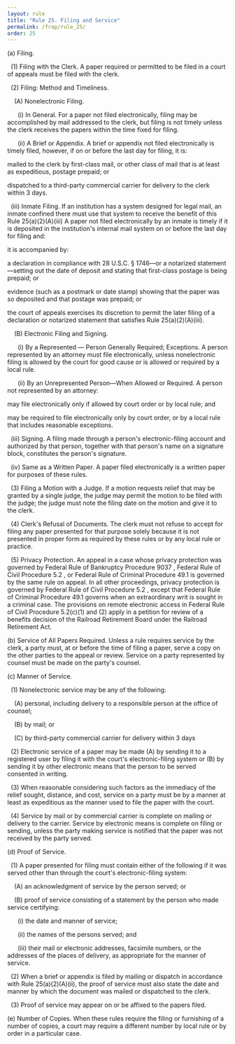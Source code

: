 ```yaml
---
layout: rule
title: "Rule 25. Filing and Service"
permalink: /frap/rule_25/
order: 25
---
```


(a) Filing.


&nbsp;&nbsp;(1) Filing with the Clerk. A paper required or permitted to be filed in a court of appeals must be filed with the clerk.


&nbsp;&nbsp;(2) Filing: Method and Timeliness.


&nbsp;&nbsp;&nbsp;&nbsp;(A) Nonelectronic Filing.


&nbsp;&nbsp;&nbsp;&nbsp;&nbsp;&nbsp;(i) In General. For a paper not filed electronically, filing may be accomplished by mail addressed to the clerk, but filing is not timely unless the clerk receives the papers within the time fixed for filing.


&nbsp;&nbsp;&nbsp;&nbsp;&nbsp;&nbsp;(ii) A Brief or Appendix. A brief or appendix not filed electronically is timely filed, however, if on or before the last day for filing, it is:


mailed to the clerk by first-class mail, or other class of mail that is at least as expeditious, postage prepaid; or


dispatched to a third-party commercial carrier for delivery to the clerk within 3 days.


&nbsp;&nbsp;(iii) Inmate Filing. If an institution has a system designed for legal mail, an inmate confined there must use that system to receive the benefit of this Rule 25(a)(2)(A)(iii) A paper not filed electronically by an inmate is timely if it is deposited in the institution's internal mail system on or before the last day for filing and:


it is accompanied by:


a declaration in compliance with 28 U.S.C. § 1746—or a notarized statement—setting out the date of deposit and stating that first-class postage is being prepaid; or


evidence (such as a postmark or date stamp) showing that the paper was so deposited and that postage was prepaid; or


the court of appeals exercises its discretion to permit the later filing of a declaration or notarized statement that satisfies Rule 25(a)(2)(A)(iii).


&nbsp;&nbsp;&nbsp;&nbsp;(B) Electronic Filing and Signing.


&nbsp;&nbsp;&nbsp;&nbsp;&nbsp;&nbsp;(i) By a Represented — Person Generally Required; Exceptions. A person represented by an attorney must file electronically, unless nonelectronic filing is allowed by the court for good cause or is allowed or required by a local rule.


&nbsp;&nbsp;&nbsp;&nbsp;&nbsp;&nbsp;(ii) By an Unrepresented Person—When Allowed or Required. A person not represented by an attorney:


may file electronically only if allowed by court order or by local rule; and


may be required to file electronically only by court order, or by a local rule that includes reasonable exceptions.


&nbsp;&nbsp;(iii) Signing. A filing made through a person's electronic-filing account and authorized by that person, together with that person's name on a signature block, constitutes the person's signature.


&nbsp;&nbsp;(iv) Same as a Written Paper. A paper filed electronically is a written paper for purposes of these rules.


&nbsp;&nbsp;(3) Filing a Motion with a Judge. If a motion requests relief that may be granted by a single judge, the judge may permit the motion to be filed with the judge; the judge must note the filing date on the motion and give it to the clerk.


&nbsp;&nbsp;(4) Clerk's Refusal of Documents. The clerk must not refuse to accept for filing any paper presented for that purpose solely because it is not presented in proper form as required by these rules or by any local rule or practice.


&nbsp;&nbsp;(5) Privacy Protection. An appeal in a case whose privacy protection was governed by Federal Rule of Bankruptcy Procedure 9037 , Federal Rule of Civil Procedure 5.2 , or Federal Rule of Criminal Procedure 49.1 is governed by the same rule on appeal. In all other proceedings, privacy protection is governed by Federal Rule of Civil Procedure 5.2 , except that Federal Rule of Criminal Procedure 49.1 governs when an extraordinary writ is sought in a criminal case. The provisions on remote electronic access in Federal Rule of Civil Procedure 5.2(c)(1) and (2) apply in a petition for review of a benefits decision of the Railroad Retirement Board under the Railroad Retirement Act.


(b) Service of All Papers Required. Unless a rule requires service by the clerk, a party must, at or before the time of filing a paper, serve a copy on the other parties to the appeal or review. Service on a party represented by counsel must be made on the party's counsel.


(c) Manner of Service.


&nbsp;&nbsp;(1) Nonelectronic service may be any of the following:


&nbsp;&nbsp;&nbsp;&nbsp;(A) personal, including delivery to a responsible person at the office of counsel;


&nbsp;&nbsp;&nbsp;&nbsp;(B) by mail; or


&nbsp;&nbsp;&nbsp;&nbsp;(C) by third-party commercial carrier for delivery within 3 days


&nbsp;&nbsp;(2) Electronic service of a paper may be made (A) by sending it to a registered user by filing it with the court's electronic-filing system or (B) by sending it by other electronic means that the person to be served consented in writing.


&nbsp;&nbsp;(3) When reasonable considering such factors as the immediacy of the relief sought, distance, and cost, service on a party must be by a manner at least as expeditious as the manner used to file the paper with the court.


&nbsp;&nbsp;(4) Service by mail or by commercial carrier is complete on mailing or delivery to the carrier. Service by electronic means is complete on filing or sending, unless the party making service is notified that the paper was not received by the party served.


(d) Proof of Service.


&nbsp;&nbsp;(1) A paper presented for filing must contain either of the following if it was served other than through the court's electronic-filing system:


&nbsp;&nbsp;&nbsp;&nbsp;(A) an acknowledgment of service by the person served; or


&nbsp;&nbsp;&nbsp;&nbsp;(B) proof of service consisting of a statement by the person who made service certifying:


&nbsp;&nbsp;&nbsp;&nbsp;&nbsp;&nbsp;(i) the date and manner of service;


&nbsp;&nbsp;&nbsp;&nbsp;&nbsp;&nbsp;(ii) the names of the persons served; and


&nbsp;&nbsp;&nbsp;&nbsp;&nbsp;&nbsp;(iii) their mail or electronic addresses, facsimile numbers, or the addresses of the places of delivery, as appropriate for the manner of service.


&nbsp;&nbsp;(2) When a brief or appendix is filed by mailing or dispatch in accordance with Rule 25(a)(2)(A)(ii), the proof of service must also state the date and manner by which the document was mailed or dispatched to the clerk.


&nbsp;&nbsp;(3) Proof of service may appear on or be affixed to the papers filed.


(e) Number of Copies. When these rules require the filing or furnishing of a number of copies, a court may require a different number by local rule or by order in a particular case.